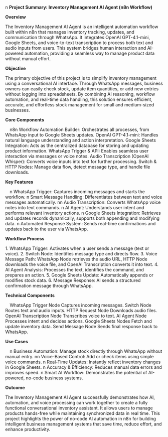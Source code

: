 ﻿n **Project Summary: Inventory Management AI Agent (n8n Workflow)**

**Overview**

The Inventory Management AI Agent is an intelligent automation workflow built within n8n that manages inventory tracking, updates, and communication through WhatsApp. It integrates OpenAI GPT-4.1-mini, Google Sheets, and voice-to-text transcription to process both text and audio inputs from users. This system bridges human interaction and AI-powered automation, providing a seamless way to manage product data without manual effort.

**Objective**

The primary objective of this project is to simplify inventory management using a conversational AI interface. Through WhatsApp messages, business owners can easily check stock, update item quantities, or add new entries without logging into spreadsheets. By combining AI reasoning, workflow automation, and real-time data handling, this solution ensures efficient, accurate, and effortless stock management for small and medium-sized businesses.

**Core Components**

`  `n8n Workflow Automation Builder: Orchestrates all processes, from WhatsApp input to Google Sheets updates.   OpenAI GPT-4.1-mini: Handles natural language understanding and action interpretation.   Google Sheets Integration: Acts as the centralized database for storing and updating product information.   WhatsApp Trigger & API: Enables seamless user interaction via messages or voice notes.   Audio Transcription (OpenAI Whisper): Converts voice inputs into text for further processing.   Switch & HTTP Nodes: Manage data flow, detect message type, and handle file downloads.

**Key Features**

`  `n WhatsApp Trigger: Captures incoming messages and starts the workflow.   n Smart Message Handling: Differentiates between text and voice messages automatically.   nn Audio Transcription: Converts WhatsApp voice notes into text commands.   n AI Agent: Understands user intent and performs relevant inventory actions.   n Google Sheets Integration: Retrieves and updates records dynamically, supports both appending and modifying data.   n Automated Response System: Sends real-time confirmations and updates back to the user via WhatsApp.

**Workflow Process**

1\. WhatsApp Trigger: Activates when a user sends a message (text or voice). 2. Switch Node: Identifies message type and directs flow. 3. Voice Message Path: WhatsApp Node retrieves the audio URL, HTTP Node downloads the voice file, and OpenAI Transcription converts it into text. 4. AI Agent Analysis: Processes the text, identifies the command, and prepares an action. 5. Google Sheets Update: Automatically appends or modifies stock data. 6. Message Response: AI sends a structured confirmation message through WhatsApp.

**Technical Components**

`  `WhatsApp Trigger Node   Captures incoming messages.   Switch Node   Routes text and audio inputs.   HTTP Request Node   Downloads audio files.   OpenAI Transcription Node   Transcribes voice to text.   AI Agent Node   Processes intent and decides actions.   Google Sheets Nodes  Fetch and update inventory data.   Send Message Node   Sends final response back to WhatsApp.

**Use Cases**

`  `n Business Automation: Manage stock directly through WhatsApp without manual entry.   nn Voice-Based Control: Add or check items using simple voice commands.   n Real-Time Updates: Instantly reflect inventory changes in Google Sheets.   n Accuracy & Efficiency: Reduces manual data errors and improves speed.   n Smart AI Workflow: Demonstrates the potential of AI-powered, no-code business systems.

**Outcome**

The Inventory Management AI Agent successfully demonstrates how AI, automation, and voice processing can work together to create a fully functional conversational inventory assistant. It allows users to manage products hands-free while maintaining synchronized data in real time. This project highlights the power of no-code AI automation in n8n for building intelligent business management systems that save time, reduce effort, and enhance productivity.
